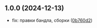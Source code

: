 ## 1.0.0 (2024-12-13)

* fix: правки бандла, сборки ([0b760d2](https://github.com/designneexx/js-doc-generator/commit/0b760d2))



